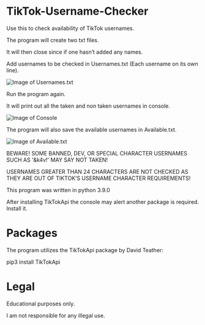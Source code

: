 # TikTok-Username-Checker
Use this to check availability of TikTok usernames.

The program will create two txt files. 

It will then close since if one hasn’t added any names. 

Add usernames to be checked in Usernames.txt (Each username on its own line). 

![Image of Usernames.txt](https://i.imgur.com/0Ccrjtw.png)

Run the program again.

It will print out all the taken and non taken usernames in console.

![Image of Console](https://i.imgur.com/qaZ8ifg.png)

The program will also save the available usernames in Available.txt.

![Image of Available.txt](https://i.imgur.com/V0xvm5j.png)

BEWARE! SOME BANNED, DEV, OR SPECIAL CHARACTER USERNAMES SUCH AS '&k4v!' MAY SAY NOT TAKEN! 

USERNAMES GREATER THAN 24 CHARACTERS ARE NOT CHECKED AS THEY ARE OUT OF TIKTOK’S USERNAME CHARACTER REQUIREMENTS!

This program was written in python 3.9.0

After installing TikTokApi the console may alert another package is required. Install it.

# Packages

The program utilizes the TikTokApi package by David Teather:

pip3 install TikTokApi


# Legal

Educational purposes only.

I am not responsible for any illegal use.
